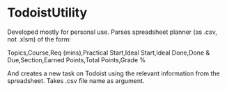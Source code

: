 # TodoistUtility
Developed mostly for personal use. Parses spreadsheet planner (as .csv, not .xlsm) of the form:

Topics,Course,Req (mins),Practical Start,Ideal Start,Ideal Done,Done & Due,Section,Earned Points,Total Points,Grade %

And creates a new task on Todoist using the relevant information from the spreadsheet. Takes .csv file name as argument. 
